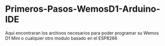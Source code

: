 # Primeros-Pasos-WemosD1-Arduino-IDE
Aqui encontraran los archivos necesarios para poder programar su Wemos D1 Mini o cualquier otro modulo basado en el ESP8266

